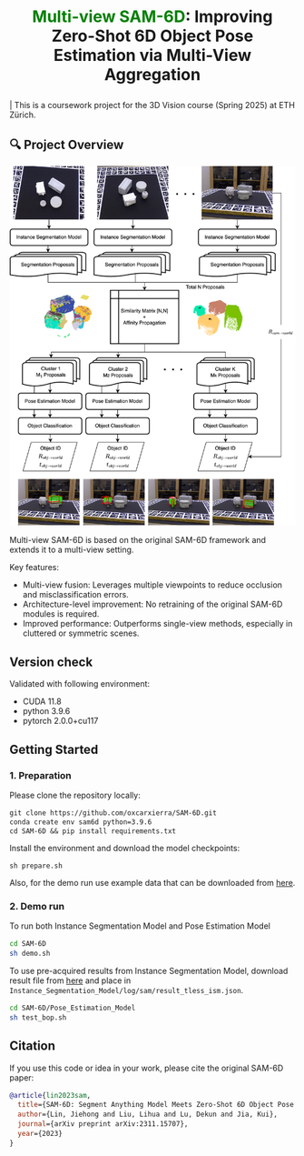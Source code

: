 # <p align="center"> <font color=#008000>Multi-view SAM-6D</font>: Improving Zero-Shot 6D Object Pose Estimation via Multi-View Aggregation</p>

| This is a coursework project for the 3D Vision course (Spring 2025) at ETH Zürich.


## 🔍 Project Overview

![System Architecture](images/multiview_architecture_diagram.png)

Multi-view SAM-6D is based on the original SAM-6D framework and extends it to a multi-view setting.

Key features:
- Multi-view fusion: Leverages multiple viewpoints to reduce occlusion and misclassification errors.
- Architecture-level improvement: No retraining of the original SAM-6D modules is required.
- Improved performance: Outperforms single-view methods, especially in cluttered or symmetric scenes.


## Version check
Validated with following environment: 
- CUDA 11.8
- python 3.9.6
- pytorch 2.0.0+cu117


## Getting Started

### 1. Preparation
Please clone the repository locally:
```
git clone https://github.com/oxcarxierra/SAM-6D.git
conda create env sam6d python=3.9.6
cd SAM-6D && pip install requirements.txt
```

Install the environment and download the model checkpoints:
```
sh prepare.sh
```

Also, for the demo run use example data that can be downloaded from [here]().

### 2. Demo run
To run both Instance Segmentation Model and Pose Estimation Model

```bash
cd SAM-6D
sh demo.sh
```

To use pre-acquired results from Instance Segmentation Model, download result file from [here]() and place in `Instance_Segmentation_Model/log/sam/result_tless_ism.json`.

```bash
cd SAM-6D/Pose_Estimation_Model
sh test_bop.sh
```

## Citation

If you use this code or idea in your work, please cite the original SAM-6D paper:

```bibtex
@article{lin2023sam,
  title={SAM-6D: Segment Anything Model Meets Zero-Shot 6D Object Pose Estimation},
  author={Lin, Jiehong and Liu, Lihua and Lu, Dekun and Jia, Kui},
  journal={arXiv preprint arXiv:2311.15707},
  year={2023}
}
```

